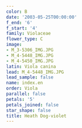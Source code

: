 ```yaml
---
color: B
date: '2003-05-25T00:00:00'
f_end: '6'
f_start: '4'
family: Violaceae
flower_type: C
image:
- M_3-5306_IMG.JPG
- M_4-5448_IMG.JPG
- M_4-5450_IMG.JPG
latin: Viola canina
lead: M_4-5448_IMG.JPG
lead_sample: false
name: index.en
order: Viola
parallel: false
petals: '5'
petals_joined: false
star_shape: false
title: Heath Dog-violet
---
```

